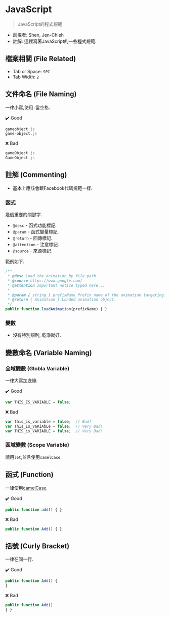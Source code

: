 # JavaScript
> JavaScript的程式規範


* 創檔者: Shen, Jen-Chieh
* 註解: 這裡寫著JavaScript的一些程式規範.


## 檔案相關 (File Related)

* Tab or Space: `SPC`
* Tab Width: `2`


## 文件命名 (File Naming)

一律小寫,使用`-`當空格.

:heavy_check_mark: Good
```js
gameobject.js
game-object.js
```

:x: Bad
```js
gameObject.js
GameObject.js
```

## 註解 (Commenting)

* 基本上應該會跟Facebook代碼規範一樣.


### 函式

幾個重要的關鍵字.

* `@desc` - 函式功能標記.
* `@param` - 函式變量標記.
* `@return` - 回傳標記.
* `@attention` - 注意標記.
* `@source` - 來源標記.

範例如下.
```js
/**
 * @desc Load the animation by file path.
 * @source https://www.google.com/
 * @attention Important notice typed here...
 *
 * @param { string } prefixName Prefix name of the animation targeting.
 * @return { Animation } Loaded animation object.
 */
public function loadAnimation(prefixName) { }
```

### 變數

* 沒有特別規則, 乾淨就好.


## 變數命名 (Variable Naming)

### 全域變數 (Globla Variable)

一律大寫加底線.

:heavy_check_mark: Good

```js
var THIS_IS_VARIABLE = false;
```

:x: Bad
```js
var this_is_variable = false;  // Bad!
var ThIs_Is_VaRiAbLe = false;  // Very Bad!
var THIS_is_VARIABLE = false;  // Very Bad!
```

### 區域變數 (Scope Variable)

請用`let`,並且使用`camelCase`.


## 函式 (Function)

一律使用[camelCase](https://zh.wikipedia.org/wiki/%E9%A7%9D%E5%B3%B0%E5%BC%8F%E5%A4%A7%E5%B0%8F%E5%AF%AB).

:heavy_check_mark: Good
```js
public function add() { }
```

:x: Bad
```js
public function Add() { }
```

## 括號 (Curly Bracket)

一律在同一行.

:heavy_check_mark: Good
```js
public function Add() {
}
```

:x: Bad
```js
public function Add()
{ }
```
